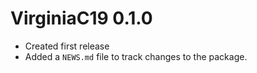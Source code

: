 # VirginiaC19 0.1.0

* Created first release
* Added a `NEWS.md` file to track changes to the package.
